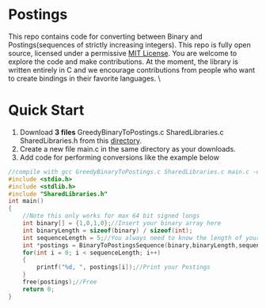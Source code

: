 # Postings
This repo contains code for converting between Binary and Postings(sequences of strictly increasing integers).
This repo is fully open source, licensed under a permissive [MIT License](https://opensource.org/licenses/MIT). You are welcome to explore the code and make 
contributions. At the moment, the library is written entirely in C and we encourage contributions from people who want to create bindings in their favorite languages.
\
# Quick Start
1. Download **3 files** GreedyBinaryToPostings.c SharedLibraries.c SharedLibraries.h from this [directory](https://github.com/PostingsCompress/Postings/tree/main/MathLibraries).
2. Create a new file main.c in the same directory as your downloads.
3. Add code for performing conversions like the example below

```C
//compile with gcc GreedyBinaryToPostings.c SharedLibraries.c main.c -o main.o && ./main.o
#include <stdio.h>
#include <stdlib.h>
#include "SharedLibraries.h"
int main()
{
	//Note this only works for max 64 bit signed longs
	int binary[] = {1,0,1,0};//Insert your binary array here
	int binaryLength = sizeof(binary) / sizeof(int);
	int sequenceLength = 5;//You always need to know the length of your postings
	int *postings = BinaryToPostingsSequence(binary,binaryLength,sequenceLength);
	for(int i = 0; i < sequenceLength; i++)
	{
		printf("%d, ", postings[i]);//Print your Postings
	}
	free(postings);//Free
	return 0;
}
```

